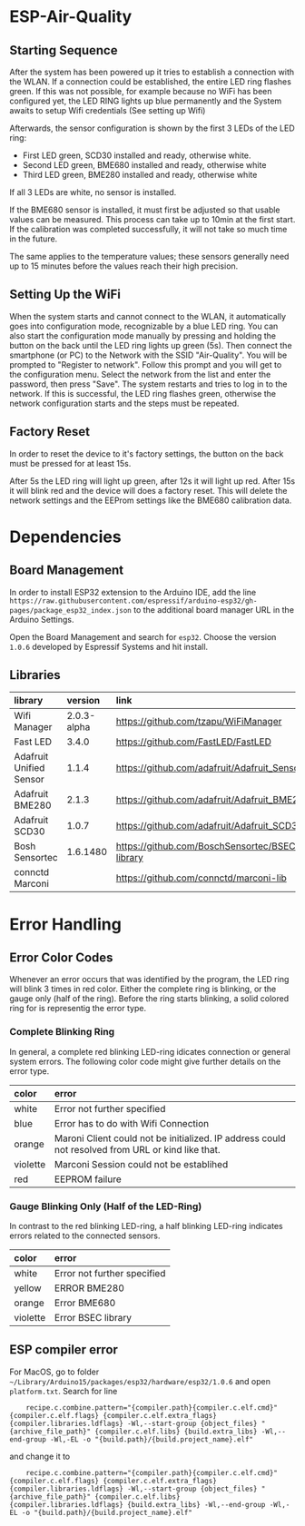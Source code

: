 # ESP-Air-Quality

## Starting Sequence

After the system has been  powered up it tries to establish a connection with the WLAN. If a connection could be established, the entire LED ring flashes green. If this was not possible, for example because no WiFi has been configured yet, the LED RING lights up blue permanently and the System awaits to setup Wifi credentials (See setting up Wifi)

Afterwards, the sensor configuration is shown by the first 3 LEDs of the LED ring:

- First LED green, SCD30 installed and ready, otherwise white.
- Second LED green, BME680 installed and ready, otherwise white
- Third LED green, BME280 installed and ready, otherwise white

If all 3 LEDs are white, no sensor is installed.

If the BME680 sensor is installed, it must first be adjusted so that usable values can be measured. This process can take up to 10min at the first start. If the calibration was completed successfully, it will not take so much time in the future. 

The same applies to the temperature values; these sensors generally need up to 15 minutes before the values reach their high precision.

## Setting Up the WiFi

When the system starts and cannot connect to the WLAN, it automatically goes into configuration mode, recognizable by a blue LED ring. You can also start the configuration mode manually by pressing and holding the button on the back until the LED ring lights up green (5s). Then connect the smartphone (or PC) to the Network with the SSID "Air-Quality". You will be prompted to "Register to network". Follow this prompt and you will get to the configuration menu. Select the network from the list and enter the password, then press "Save". The system restarts and tries to log in to the network. If this is successful, the LED ring flashes green, otherwise the network configuration starts and the steps must be repeated.

## Factory Reset
In order to reset the device to it's factory settings, the button on the back must be pressed for at least 15s. 

After 5s the LED ring will light up green, after 12s it will light up red. After 15s it will blink red and the device will does a factory reset. This will delete the network settings and the EEProm settings like the BME680 calibration data. 

# Dependencies 

## Board Management

In order to install ESP32 extension to the Arduino IDE, add the line ```https://raw.githubusercontent.com/espressif/arduino-esp32/gh-pages/package_esp32_index.json``` to the additional board manager URL in the Arduino Settings. 

Open the Board Management and search for ```esp32```. Choose the version ```1.0.6``` developed by Espressif Systems and hit install. 

## Libraries

| library                 | version        | link |
|:----------------------- |:-------------- | :-------------------|
| Wifi Manager            | 2.0.3-alpha    | https://github.com/tzapu/WiFiManager |
| Fast LED                | 3.4.0          | https://github.com/FastLED/FastLED |
| Adafruit Unified Sensor | 1.1.4          | https://github.com/adafruit/Adafruit_Sensor |
| Adafruit BME280         | 2.1.3          | https://github.com/adafruit/Adafruit_BME280_Library|
| Adafruit SCD30		  |	1.0.7		   | https://github.com/adafruit/Adafruit_SCD30 |
| Bosh Sensortec          | 1.6.1480       | https://github.com/BoschSensortec/BSEC-Arduino-library |
| connctd Marconi         |                | https://github.com/connctd/marconi-lib |

# Error Handling

## Error Color Codes

Whenever an error occurs that was identified by the program, the LED ring will blink 3 times in red color. Either the complete ring is blinking, or the gauge only (half of the ring). Before the ring starts blinking, a solid colored ring for is representig the error type.

### Complete Blinking Ring

In general, a complete red blinking LED-ring idicates connection or general system errors. The following color code might give further details on the error type. 

| color    | error              |
|:-------- |:-------------------|
| white    | Error not further specified |
| blue     | Error has to do with Wifi Connection|
| orange   | Maroni Client could not be initialized. IP address could not resolved from URL or kind like that. |
| violette | Marconi Session could not be establihed |
| red      | EEPROM failure |


### Gauge Blinking Only (Half of the LED-Ring)
In contrast to the red blinking LED-ring, a half blinking LED-ring indicates errors related to the connected sensors.


| color    | error            |
|:-------- |:-------------------|
| white    | Error not further specified |
| yellow   | ERROR BME280 |
| orange   | Error BME680 |
| violette | Error BSEC library |


## ESP compiler error

For MacOS, go to folder ```~/Library/Arduino15/packages/esp32/hardware/esp32/1.0.6``` and open ```platform.txt```. Search for line

		recipe.c.combine.pattern="{compiler.path}{compiler.c.elf.cmd}" {compiler.c.elf.flags} {compiler.c.elf.extra_flags} {compiler.libraries.ldflags} -Wl,--start-group {object_files} "{archive_file_path}" {compiler.c.elf.libs} {build.extra_libs} -Wl,--end-group -Wl,-EL -o "{build.path}/{build.project_name}.elf"

and change it to 

		recipe.c.combine.pattern="{compiler.path}{compiler.c.elf.cmd}" {compiler.c.elf.flags} {compiler.c.elf.extra_flags} {compiler.libraries.ldflags} -Wl,--start-group {object_files} "{archive_file_path}" {compiler.c.elf.libs} {compiler.libraries.ldflags} {build.extra_libs} -Wl,--end-group -Wl,-EL -o "{build.path}/{build.project_name}.elf"


